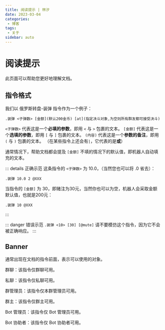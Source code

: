 ```yaml
---
title: 阅读提示 | 林汐
date: 2023-03-04
categories:
 - 博客
tags:
 - 关于
sidebar: auto
---
```


# 阅读提示
此页面可以帮助您更好地理解文档。

## 指令格式
我们以 俄罗斯转盘-装弹 指令作为一个例子：
```
.装弹 <子弹数> [金额](默认200金币) [at](指定决斗对象,为空则所有群友都可接受决斗)
```
`<子弹数>` 代表这是一个**必填的参数**，即用 `<` 与 `>` 包裹的文本。
`[金额]` 代表这是一个**选填的参数**，即用 `[` 与 `]` 包裹的文本。
`(内容)` 代表这是一个**参数的备注**，即用 `(` 与 `)` 包裹的文本。
（在某些指令上还会有`|`，它代表的是**或**）

通常情况下，帮助文档都会提及 `[金额]` 不填的情况下的默认值，即机器人自动填充的文本。

::: details 正确示范
这条指令的 `<子弹数>` 为 10.0，（当然您也可以将 .0 省去）：
```
.装弹 10.0 2 @XXX
```
当指令的 `[金额]` 为 30，即赌注为30元，当然你也可以为空，机器人会采取金额默认值，也就是200元：
```
.装弹 10 @XXX
```
:::

::: danger 错误示范
`.装弹 <10> [30] [@mute]`
请不要模仿这个指令，因为它不会被正确响应。
:::

## Banner
通常出现在文档的指令前面，表示可以使用的对象。

<span class="span-group">群聊</span>：该指令仅群聊可用。  

<span class="span-friend">私聊</span>：该指令仅私聊可用。  

<span class="span-admin">群管理员</span>：该指令仅本群管理员可用。  

<span class="span-group">群主</span>：该指令仅群主可用。  

<span class="span-bot-admin">Bot 管理员</span>：该指令仅 Bot 管理员可用。  

<span class="span-bot-helper">Bot 协助者</span>：该指令仅 Bot 协助者可用。  
